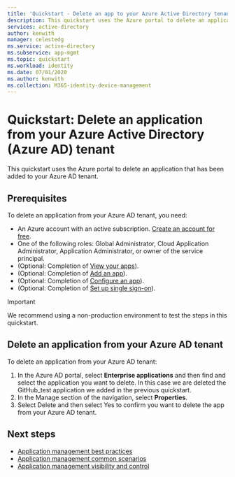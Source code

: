 ```yaml
---
title: 'Quickstart - Delete an app to your Azure Active Directory tenant'
description: This quickstart uses the Azure portal to delete an application from your Azure Active Directory (Azure AD) tenant.
services: active-directory
author: kenwith
manager: celestedg
ms.service: active-directory
ms.subservice: app-mgmt
ms.topic: quickstart
ms.workload: identity
ms.date: 07/01/2020
ms.author: kenwith
ms.collection: M365-identity-device-management
---
```


# Quickstart: Delete an application from your Azure Active Directory (Azure AD) tenant

This quickstart uses the Azure portal to delete an application that has been added to your Azure AD tenant.

## Prerequisites

To delete an application from your Azure AD tenant, you need:

- An Azure account with an active subscription. [Create an account for free](https://azure.microsoft.com/free/?WT.mc_id=A261C142F).
- One of the following roles: Global Administrator, Cloud Application Administrator, Application Administrator, or owner of the service principal.
- (Optional: Completion of [View your apps](view-applications-portal.md)).
- (Optional: Completion of [Add an app](add-application-portal.md)).
- (Optional: Completion of [Configure an app](add-application-portal-configure.md)).
- (Optional: Completion of [Set up single sign-on](add-application-portal-setup-sso.md)).

>[!IMPORTANT]
>We recommend using a non-production environment to test the steps in this quickstart.

## Delete an application from your Azure AD tenant

To delete an application from your Azure AD tenant:

1. In the Azure AD portal, select **Enterprise applications** and then find and select the application you want to delete. In this case we are deleted the GitHub_test application we added in the previous quickstart.
1. In the Manage section of the navigation, select **Properties**.
1. Select Delete and then select Yes to confirm you want to delete the app from your Azure AD tenant.


## Next steps

- [Application management best practices](application-management-fundamentals.md)
- [Application management common scenarios](common-scenarios.md)
- [Application management visibility and control](cloud-app-security.md)